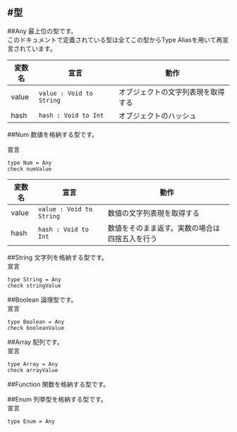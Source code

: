 #型
---


##Any
最上位の型です。  
このドキュメントで定義されている型は全てこの型からType Aliasを用いて再宣言されています。  

| 変数名 | 宣言 | 動作 |
|---|---|---|
|value| `value : Void to String` | オブジェクトの文字列表現を取得する
|hash|`hash : Void to Int` | オブジェクトのハッシュ

##Num
数値を格納する型です。  

宣言
```
type Num = Any
check numValue
```

| 変数名 | 宣言 | 動作 |
|---|---|---|
|value| `value : Void to String` | 数値の文字列表現を取得する
|hash | `hash : Void to Int` | 数値をそのまま返す。実数の場合は四捨五入を行う

##String
文字列を格納する型です。  
宣言
```
type String = Any
check stringValue
```

##Boolean
論理型です。  
宣言
```
type Boolean = Any
check booleanValue
```

##Array
配列です。  
宣言
```
type Array = Any
check arrayValue
```

##Function
関数を格納する型です。

##Enum
列挙型を格納する型です。  
宣言
```
type Enum = Any
```